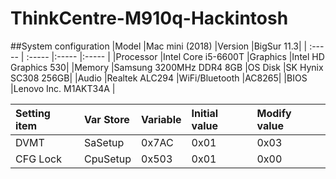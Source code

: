 # ThinkCentre-M910q-Hackintosh

##System configuration
|Model  |Mac mini (2018)  |Version	|BigSur 11.3|
| :----- | :----- |:----- |:----- |
|Processor |Intel Core i5-6600T	|Graphics	|Intel HD Graphics 530|
|Memory	   |Samsung 3200MHz DDR4 8GB	|OS Disk	|SK Hynix SC308 256GB|
|Audio	   |Realtek ALC294	|WiFi/Bluetooth	|AC8265|
|BIOS      |Lenovo Inc. M1AKT34A  |




|Setting item|Var Store|Variable|Initial value|Modify value|
| :----- | :----- |:----- |:----- |:----- |
|DVMT|SaSetup|0x7AC|0x01|0x03|
|CFG Lock|CpuSetup|0x503|0x01|0x00 |
